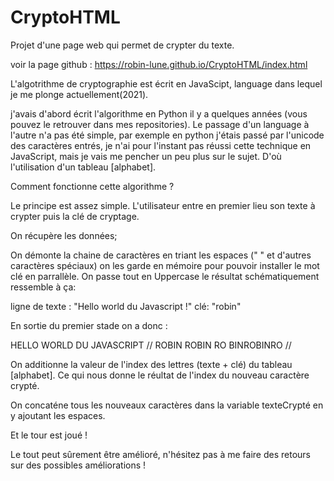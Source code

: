 # CryptoHTML
Projet d'une page web qui permet de crypter du texte. 

voir la page github : https://robin-lune.github.io/CryptoHTML/index.html

L'algotrithme  de cryptographie est écrit en JavaScipt, language dans lequel je me plonge actuellement(2021). 

j'avais d'abord écrit l'algorithme en Python il y a quelques années (vous pouvez le retrouver dans mes repositories). 
Le passage d'un language à l'autre n'a pas été simple, par exemple en python j'étais passé par l'unicode des caractères entrés, je n'ai pour l'instant pas réussi cette technique en JavaScript, mais je vais me pencher un peu plus sur le sujet. D'où l'utilisation d'un tableau [alphabet].  

Comment fonctionne cette algorithme ? 

Le principe est assez simple. 
L'utilisateur entre en premier lieu son texte à crypter puis la clé de cryptage. 

On récupère les données; 

On démonte la chaine de caractères en triant les espaces (" " et d'autres caractères spéciaux)  on les garde en mémoire pour pouvoir installer le mot clé en parrallèle. 
On passe tout en Uppercase 
le résultat schématiquement ressemble à ça: 

ligne de texte :   "Hello world du Javascript !"
clé: "robin"

En sortie du premier stade on a donc :

HELLO WORLD DU JAVASCRIPT     //
ROBIN ROBIN RO BINROBINRO    //

On additionne la valeur de l'index des lettres (texte + clé) du tableau [alphabet]. Ce qui nous donne le réultat de l'index du nouveau caractère crypté.

On concaténe tous les nouveaux caractères dans la variable texteCrypté en y ajoutant les espaces. 

Et le tour est joué ! 

Le tout peut sûrement être amélioré, n'hésitez pas à me faire des retours sur des possibles améliorations ! 
